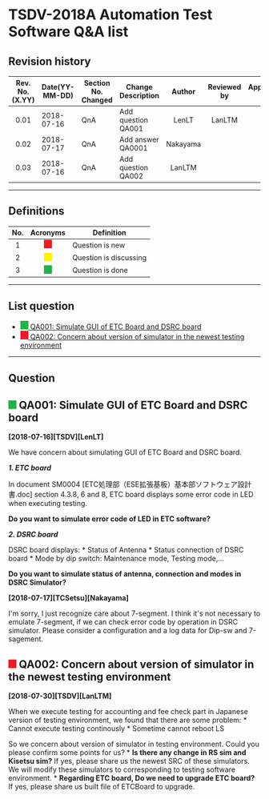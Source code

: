TSDV-2018A Automation Test Software Q&A list 
===
Revision history
---

|Rev. No.(X.YY)|Date(YY-MM-DD)|Section No. Changed|Change Description|Author|Reviewed by|Approved by|
|:---:|---|---|---|:---:|:---:|:---:|
0.01|2018-07-16|QnA|Add question QA001|LenLT|LanLTM|
0.02|2018-07-17 |QnA|Add answer QA0001|Nakayama|||
0.03|2018-07-16|QnA|Add question QA002|LanLTM||


---
Definitions
---

|No.|Acronyms|Definition|
|:---:|:---:|---|
|1|![afjahsdkfj](./image/New.png)       |Question is new        |
|2|![afjahsdkfj](./image/Discuss.png)   |Question is discussing |
|3|![afjahsdkfj](./image/Done.png)      |Question is done       |

---
<h2>List question</h2>

- [![](./image/Done.png) QA001: Simulate GUI of ETC Board and DSRC board](#-qa001-simulate-gui-of-etc-board-and-dsrc-board)
- [![](./image/New.png) QA002: Concern about version of simulator in the newest testing environment](#-qa002-concern-about-version-of-simulator-in-the-newest-testing-environment)

---
Question
---

## ![](./image/Done.png) QA001: Simulate GUI of ETC Board and DSRC board

**[2018-07-16][TSDV][LenLT]**

We have concern about simulating GUI of ETC Board and DSRC board.

**_1. ETC board_**

In document SM0004 [ETC処理部（ESE拡張基板）基本部ソフトウェア設計書.doc] section 4.3.8, 6 and 8, ETC board displays some error code in LED when executing testing.

**Do you want to simulate error code of LED in ETC software?**

**_2. DSRC board_**

DSRC board displays:
    * Status of Antenna
    * Status connection of DSRC board
    * Mode by dip switch: Maintenance mode, Testing mode,...
    
**Do you want to simulate status of antenna, connection and modes in DSRC Simulator?**

**[2018-07-17][TCSetsu][Nakayama]**

I'm sorry, I just recognize care about 7-segment. 
I think it's not necessary to emulate 7-segment, if we can check error code by operation in DSRC simulator.
Please consider a configuration and a log data for Dip-sw and 7-sagement.

## ![](./image/New.png) QA002: Concern about version of simulator in the newest testing environment

**[2018-07-30][TSDV][LanLTM]**

When we execute testing for accounting and fee check part in Japanese version of testing environment, we found that there are some problem:
    * Cannot execute testing continously
    * Sometime cannot reboot LS

So we concern about version of simulator in testing environment. Could you please confirm some points for us?
    * **Is there any change in RS sim and Kisetsu sim?** If yes, please share us the newest SRC of these simulators. We will modify these simulators to corresponding to testing software environment.
    * **Regarding ETC board, Do we need to upgrade ETC board?** If yes, please share us built file of ETCBoard to upgrade.
 